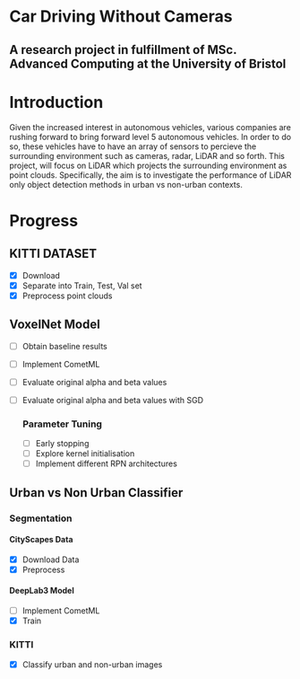 # Car Driving Without Cameras 

## A research project in fulfillment of MSc. Advanced Computing at the University of Bristol 

# Introduction 

Given the increased interest in autonomous vehicles, various companies are rushing forward to bring forward level 5 autonomous vehicles. 
In order to do so, these vehicles have to have an array of sensors to percieve the surrounding environment such as cameras, radar, LiDAR and so forth. 
This project, will  focus on LiDAR which projects the surrounding environment as point clouds. Specifically, the aim is to investigate the performance of LiDAR only object detection methods in urban vs non-urban contexts. 

# Progress 

## KITTI DATASET 
- [X] Download 
- [X] Separate into Train, Test, Val set 
- [X] Preprocess point clouds  

## VoxelNet Model 
- [ ] Obtain baseline results 
- [ ] Implement CometML 
- [ ] Evaluate original alpha and beta values
- [ ] Evaluate original alpha and beta values with SGD

  ### Parameter Tuning 
  - [ ] Early stopping 
  - [ ] Explore kernel initialisation 
  - [ ] Implement different RPN architectures 
  
## Urban vs Non Urban Classifier 
  
  ### Segmentation 
   #### CityScapes Data
   - [x] Download Data 
   - [x] Preprocess 
  
   #### DeepLab3 Model 
   - [ ] Implement CometML 
   - [X] Train 
  
  ### KITTI 
  - [x] Classify urban and non-urban images
  
   
  

## 
